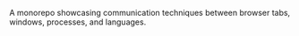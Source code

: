 A monorepo showcasing communication techniques between browser tabs, windows, processes,
and languages.
